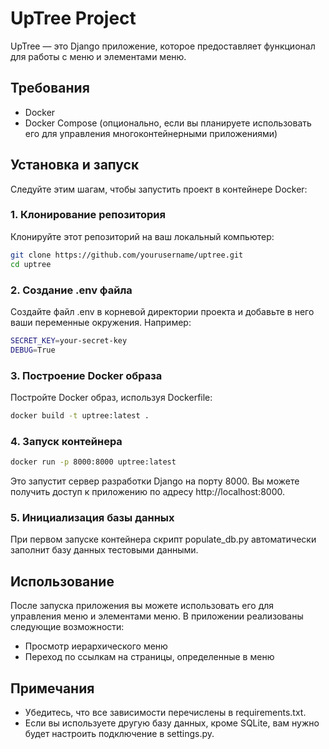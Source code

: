 # UpTree Project

UpTree — это Django приложение, которое предоставляет функционал для работы с меню и элементами меню.

## Требования

- Docker
- Docker Compose (опционально, если вы планируете использовать его для управления многоконтейнерными приложениями)

## Установка и запуск

Следуйте этим шагам, чтобы запустить проект в контейнере Docker:

### 1. Клонирование репозитория

Клонируйте этот репозиторий на ваш локальный компьютер:

```bash
git clone https://github.com/yourusername/uptree.git
cd uptree
```

### 2. Создание .env файла
Создайте файл .env в корневой директории проекта и добавьте в него ваши переменные окружения. Например:

```bash
SECRET_KEY=your-secret-key
DEBUG=True
```

### 3. Построение Docker образа
Постройте Docker образ, используя Dockerfile:

```bash
docker build -t uptree:latest .
```

### 4. Запуск контейнера

```bash
docker run -p 8000:8000 uptree:latest
```
Это запустит сервер разработки Django на порту 8000. Вы можете получить доступ к приложению по адресу http://localhost:8000.

### 5. Инициализация базы данных
При первом запуске контейнера скрипт populate_db.py автоматически заполнит базу данных тестовыми данными.

## Использование
После запуска приложения вы можете использовать его для управления меню и элементами меню. В приложении реализованы следующие возможности:

- Просмотр иерархического меню
- Переход по ссылкам на страницы, определенные в меню
## Примечания
- Убедитесь, что все зависимости перечислены в requirements.txt.
- Если вы используете другую базу данных, кроме SQLite, вам нужно будет настроить подключение в settings.py.

